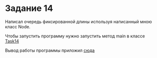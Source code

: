 # Задание 14

Написал очередь фиксированной длины используя написанный мною класс
Node.

Чтобы запустить программу нужно запустить метод main в классе [Task14](./Task14.java)

Вывод работы программы приложил [сюда](./resources/output.txt)